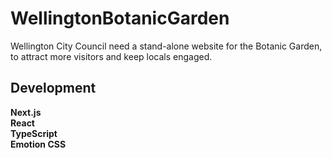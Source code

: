 # WellingtonBotanicGarden
Wellington City Council need a stand-alone website for the Botanic Garden, to attract more visitors and keep locals engaged.

## Development

**Next.js** <br>
**React** <br>
**TypeScript** <br>
**Emotion CSS** <br>
